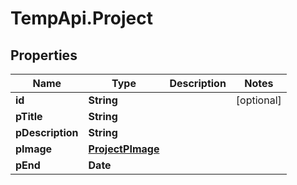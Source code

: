 # TempApi.Project

## Properties

Name | Type | Description | Notes
------------ | ------------- | ------------- | -------------
**id** | **String** |  | [optional] 
**pTitle** | **String** |  | 
**pDescription** | **String** |  | 
**pImage** | [**ProjectPImage**](ProjectPImage.md) |  | 
**pEnd** | **Date** |  | 


